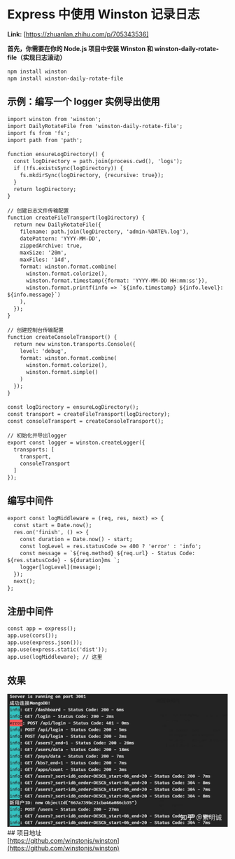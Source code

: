 # Express 中使用 Winston 记录日志



 **Link:** [https://zhuanlan.zhihu.com/p/705343536]



**首先，你需要在你的 Node.js 项目中安装 Winston 和 winston-daily-rotate-file（**实现日志滚动**）**

```
npm install winston
npm install winston-daily-rotate-file

```
## 示例：编写一个 logger 实例导出使用  
```
import winston from 'winston';
import DailyRotateFile from 'winston-daily-rotate-file';
import fs from 'fs';
import path from 'path';

function ensureLogDirectory() {
  const logDirectory = path.join(process.cwd(), 'logs');
  if (!fs.existsSync(logDirectory)) {
    fs.mkdirSync(logDirectory, {recursive: true});
  }
  return logDirectory;
}

// 创建日志文件传输配置
function createFileTransport(logDirectory) {
  return new DailyRotateFile({
    filename: path.join(logDirectory, 'admin-%DATE%.log'),
    datePattern: 'YYYY-MM-DD',
    zippedArchive: true,
    maxSize: '20m',
    maxFiles: '14d',
    format: winston.format.combine(
      winston.format.colorize(),
      winston.format.timestamp({format: 'YYYY-MM-DD HH:mm:ss'}),
      winston.format.printf(info => `${info.timestamp} ${info.level}: ${info.message}`)
    ),
  });
}

// 创建控制台传输配置
function createConsoleTransport() {
  return new winston.transports.Console({
    level: 'debug',
    format: winston.format.combine(
      winston.format.colorize(),
      winston.format.simple()
    )
  });
}

const logDirectory = ensureLogDirectory();
const transport = createFileTransport(logDirectory);
const consoleTransport = createConsoleTransport();

// 初始化并导出logger
export const logger = winston.createLogger({
  transports: [
    transport,
    consoleTransport
  ]
});

```
## 编写中间件  
```
export const logMiddleware = (req, res, next) => {
  const start = Date.now();
  res.on('finish', () => {
    const duration = Date.now() - start;
    const logLevel = res.statusCode >= 400 ? 'error' : 'info';
    const message = `${req.method} ${req.url} - Status Code: ${res.statusCode} - ${duration}ms `;
    logger[logLevel](message);
  });
  next();
};

```
## 注册中间件  
```
const app = express();
app.use(cors());
app.use(express.json());
app.use(express.static('dist'));
app.use(logMiddleware); // 这里

```
## 效果  
![ca9b705e4e51a672c2938357f93fd824](../image/ca9b705e4e51a672c2938357f93fd824.jpg)## 项目地址  
[https://github.com/winstonjs/winston](https://github.com/winstonjs/winston)
